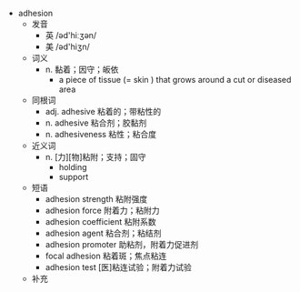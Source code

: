 - adhesion
  - 发音
    - 英 /əd'hiːʒən/
    - 美 /əd'hiʒn/
  - 词义
    - n. 黏着；因守；皈依
      - a piece of  tissue (=  skin  )  that grows around a cut or diseased area
  - 同根词
    - adj. adhesive 粘着的；带粘性的
    - n. adhesive 粘合剂；胶黏剂
    - n. adhesiveness 粘性；粘合度
  - 近义词
    - n. [力][物]粘附；支持；固守
      - holding
      - support
  - 短语
    - adhesion strength 粘附强度
    - adhesion force 附着力；粘附力
    - adhesion coefficient 粘附系数
    - adhesion agent 粘合剂；粘结剂
    - adhesion promoter 助粘剂，附着力促进剂
    - focal adhesion 粘着斑；焦点粘连
    - adhesion test [医]粘连试验；附着力试验
  - 补充